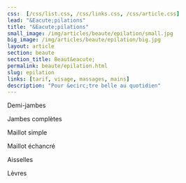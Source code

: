```yaml
---
css:  [/css/list.css, /css/links.css, /css/article.css]
lead: "&Eacute;pilations"
title: "&Eacute;pilations"
small_image: /img/articles/beaute/epilation/small.jpg
big_image: /img/articles/beaute/epilation/big.jpg
layout: article
section: beaute
section_title: Beaut&eacute;
permalink: beaute/epilation.html
slug: epilation
links: [tarif, visage, massages, mains]
description: "Pour &ecirc;tre belle au quotidien"
---
```

Demi-jambes


Jambes complètes


Maillot simple


Maillot échancré


Aisselles


Lèvres
